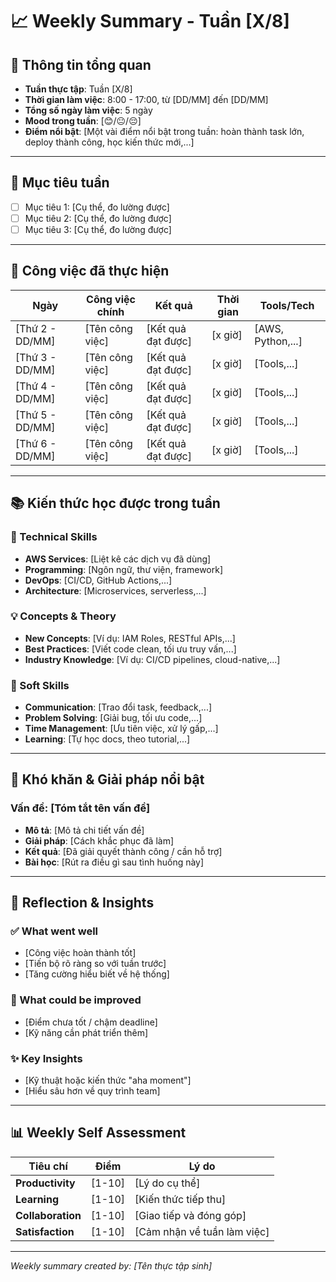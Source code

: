 # 📈 Weekly Summary - Tuần [X/8]

## 📅 Thông tin tổng quan
- **Tuần thực tập**: Tuần [X/8]
- **Thời gian làm việc**: 8:00 - 17:00, từ [DD/MM] đến [DD/MM]
- **Tổng số ngày làm việc**: 5 ngày
- **Mood trong tuần**: [😊/😐/😔]  
- **Điểm nổi bật**: [Một vài điểm nổi bật trong tuần: hoàn thành task lớn, deploy thành công, học kiến thức mới,...]

---

## 🎯 Mục tiêu tuần
- [ ] Mục tiêu 1: [Cụ thể, đo lường được]
- [ ] Mục tiêu 2: [Cụ thể, đo lường được]
- [ ] Mục tiêu 3: [Cụ thể, đo lường được]

---

## 💼 Công việc đã thực hiện

| Ngày | Công việc chính | Kết quả | Thời gian | Tools/Tech |
|------|------------------|---------|-----------|------------|
| [Thứ 2 - DD/MM] | [Tên công việc] | [Kết quả đạt được] | [x giờ] | [AWS, Python,...] |
| [Thứ 3 - DD/MM] | [Tên công việc] | [Kết quả đạt được] | [x giờ] | [Tools,...] |
| [Thứ 4 - DD/MM] | [Tên công việc] | [Kết quả đạt được] | [x giờ] | [Tools,...] |
| [Thứ 5 - DD/MM] | [Tên công việc] | [Kết quả đạt được] | [x giờ] | [Tools,...] |
| [Thứ 6 - DD/MM] | [Tên công việc] | [Kết quả đạt được] | [x giờ] | [Tools,...] |

---

## 📚 Kiến thức học được trong tuần

### 🔧 Technical Skills
- **AWS Services**: [Liệt kê các dịch vụ đã dùng]
- **Programming**: [Ngôn ngữ, thư viện, framework]
- **DevOps**: [CI/CD, GitHub Actions,...]
- **Architecture**: [Microservices, serverless,...]

### 💡 Concepts & Theory
- **New Concepts**: [Ví dụ: IAM Roles, RESTful APIs,...]
- **Best Practices**: [Viết code clean, tối ưu truy vấn,...]
- **Industry Knowledge**: [Ví dụ: CI/CD pipelines, cloud-native,...]

### 🤝 Soft Skills
- **Communication**: [Trao đổi task, feedback,...]
- **Problem Solving**: [Giải bug, tối ưu code,...]
- **Time Management**: [Ưu tiên việc, xử lý gấp,...]
- **Learning**: [Tự học docs, theo tutorial,...]

---

## 🚧 Khó khăn & Giải pháp nổi bật

### Vấn đề: [Tóm tắt tên vấn đề]
- **Mô tả**: [Mô tả chi tiết vấn đề]
- **Giải pháp**: [Cách khắc phục đã làm]
- **Kết quả**: [Đã giải quyết thành công / cần hỗ trợ]
- **Bài học**: [Rút ra điều gì sau tình huống này]

---

## 💭 Reflection & Insights

### ✅ What went well
- [Công việc hoàn thành tốt]
- [Tiến bộ rõ ràng so với tuần trước]
- [Tăng cường hiểu biết về hệ thống]

### 🔄 What could be improved
- [Điểm chưa tốt / chậm deadline]
- [Kỹ năng cần phát triển thêm]

### ✨ Key Insights
- [Kỹ thuật hoặc kiến thức "aha moment"]
- [Hiểu sâu hơn về quy trình team]

---

## 📊 Weekly Self Assessment

| Tiêu chí | Điểm | Lý do |
|----------|------|-------|
| **Productivity** | [1-10] | [Lý do cụ thể] |
| **Learning** | [1-10] | [Kiến thức tiếp thu] |
| **Collaboration** | [1-10] | [Giao tiếp và đóng góp] |
| **Satisfaction** | [1-10] | [Cảm nhận về tuần làm việc] |

---

*Weekly summary created by: [Tên thực tập sinh]*  